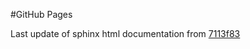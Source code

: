 #GitHub Pages

Last update of sphinx html documentation from [7113f83](https://github.com/HelgeGehring/gdsfactory/tree/7113f83d628e264b2746e7954f2c208f7ff0c63f)
